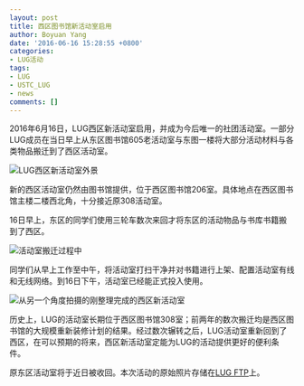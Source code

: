 ```yaml
---
layout: post
title: 西区图书馆新活动室启用
author: Boyuan Yang
date: '2016-06-16 15:28:55 +0800'
categories:
- LUG活动
tags:
- LUG
- USTC_LUG
- news
comments: []
---
```

2016年6月16日，LUG西区新活动室启用，并成为今后唯一的社团活动室。一部分LUG成员在当日早上从东区图书馆605老活动室与东图一楼将大部分活动材料与各类物品搬迁到了西区活动室。

![LUG西区新活动室外景](https://ftp.ustclug.org/wp-content/uploads/2016/06/IMG_20160616_133655_compressed.jpg)

新的西区活动室仍然由图书馆提供，位于西区图书馆206室。具体地点在西区图书馆主楼二楼西北角，十分接近原308活动室。

16日早上，东区的同学们使用三轮车数次来回才将东区的活动物品与书库书籍搬到了西区。

![活动室搬迁过程中](https://ftp.ustclug.org/wp-content/uploads/2016/06/IMG_20160616_105820_compressed.jpg)

同学们从早上工作至中午，将活动室打扫干净并对书籍进行上架、配置活动室有线和无线网络。到16日下午，活动室已经能正式投入使用。

![从另一个角度拍摄的刚整理完成的西区新活动室](https://ftp.ustclug.org/wp-content/uploads/2016/06/IMG_20160616_133611_compressed.jpg)

历史上，LUG的活动室长期位于西区图书馆308室；前两年的数次搬迁均是西区图书馆的大规模重新装修计划的结果。经过数次辗转之后，LUG活动室重新回到了西区，在可以预期的将来，西区新活动室定能为LUG的活动提供更好的便利条件。

原东区活动室将于近日被收回。本次活动的原始照片存储在[LUG FTP](ftp://ftp:ftp@ftp.ustclug.org)上。
